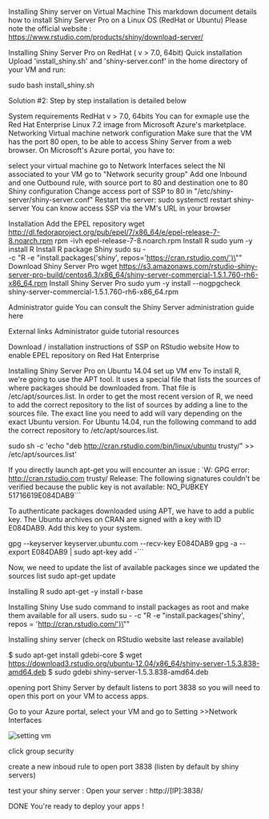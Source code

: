 Installing Shiny server on Virtual Machine
This markdown document details how to install Shiny Server Pro on a Linux OS (RedHat or Ubuntu) 
Please note the official website : https://www.rstudio.com/products/shiny/download-server/

Installing Shiny Server Pro on RedHat ( v > 7.0, 64bit)
Quick installation
Upload 'install_shiny.sh' and 'shiny-server.conf' in the home directory of your VM and run:

sudo bash install_shiny.sh

Solution #2: Step by step installation is detailed below

System requirements
RedHat v > 7.0, 64bits You can for exmaple use the Red Hat Enterprise Linux 7.2 image from Microsoft Azure's marketplace.
Networking
Virtual machine network configuration
Make sure that the VM has the port 80 open, to be able to access Shiny Server from a web browser. On Microsoft's Azure portal, you have to:

select your virtual machine
go to Network Interfaces
select the NI associated to your VM
go to "Network security group"
Add one Inbound and one Outbound rule, with source port to 80 and destination one to 80
Shiny configuration
Change access port of SSP to 80 in "/etc/shiny-server/shiny-server.conf"
Restart the server: sudo systemctl restart shiny-server
You can know access SSP via the VM's URL in your browser

Installation
Add the EPEL repository
wget http://dl.fedoraproject.org/pub/epel/7/x86_64/e/epel-release-7-8.noarch.rpm
rpm -ivh epel-release-7-8.noarch.rpm
Install R
sudo yum -y install R
Install R package Shiny
sudo su - \
-c "R -e \"install.packages('shiny', repos='https://cran.rstudio.com/')\""
Download Shiny Server Pro
wget https://s3.amazonaws.com/rstudio-shiny-server-pro-build/centos6.3/x86_64/shiny-server-commercial-1.5.1.760-rh6-x86_64.rpm
Install Shiny Server Pro
sudo yum -y install --nogpgcheck shiny-server-commercial-1.5.1.760-rh6-x86_64.rpm


Administrator guide
You can consult the Shiny Server administration guide here

External links
Administrator guide
tutorial resources

Download / installation instructions of SSP on RStudio website
How to enable EPEL repository on Red Hat Enterprise

Installing Shiny Server Pro on Ubuntu 14.04
set up VM env
To install R, we're going to use the APT tool. It uses a special file that lists the sources of where packages should be downloaded from. That file is /etc/apt/sources.list. In order to get the most recent version of R, we need to add the correct repository to the list of sources by adding a line to the sources file. The exact line you need to add will vary depending on the exact Ubuntu version. For Ubuntu 14.04, run the following command to add the correct repository to /etc/apt/sources.list.

sudo sh -c 'echo "deb http://cran.rstudio.com/bin/linux/ubuntu trusty/" >> /etc/apt/sources.list'

If you directly launch apt-get you will encounter an issue : `W: GPG error: http://cran.rstudio.com trusty/ Release: The following signatures couldn't be verified because the public key is not available: NO_PUBKEY 51716619E084DAB9```

To authenticate packages downloaded using APT, we have to add a public key. The Ubuntu archives on CRAN are signed with a key with ID E084DAB9. Add this key to your system.

gpg --keyserver keyserver.ubuntu.com --recv-key E084DAB9   gpg -a --export E084DAB9 | sudo apt-key add -```

Now, we need to update the list of available packages since we updated the sources list sudo apt-get update

Installing R
sudo apt-get -y install r-base

Installing Shiny
Use sudo command to install packages as root and make them available for all users. sudo su - -c "R -e \"install.packages('shiny', repos = 'http://cran.rstudio.com/')\""

Installing shiny server
(check on RStudio website last release available)

$ sudo apt-get install gdebi-core
$ wget https://download3.rstudio.org/ubuntu-12.04/x86_64/shiny-server-1.5.3.838-amd64.deb
$ sudo gdebi shiny-server-1.5.3.838-amd64.deb

opening port
Shiny Server by default listens to port 3838 so you will need to open this port on your VM to access apps.

Go to your Azure portal, select your VM and go to Setting >>Network Interfaces

<p align="left">
  <img src="C:\Users\syick\Desktop\VM-shiny-server-group-security.png" title="setting vm">
</p>

click group security

create a new inboud rule to open port 3838 (listen by default by shiny servers)

test your shiny server :
Open your server : http://[IP]:3838/

DONE You're ready to deploy your apps !
